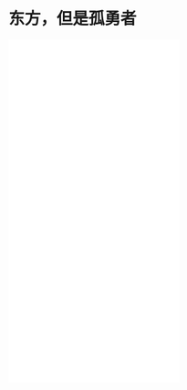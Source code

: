 # 东方，但是孤勇者

<iframe src="//player.bilibili.com/player.html?bvid=BV1aB4y1C7hH" scrolling="no" border="0" height="600" frameborder="no" framespacing="0" allowfullscreen="true"> </iframe>